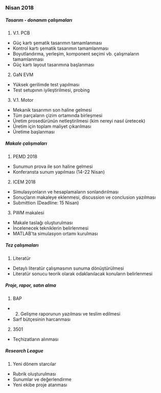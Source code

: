 ### Nisan 2018
##### Tasarım - donanım çalışmaları
1. V.1. PCB
  * Güç kartı şematik tasarımın tamamlanması
  * Kontrol kartı şematik tasarımın tamamlanması
  * Boyutlandırma, yerleşim, komponent seçimi vb. çalışmaların tamamlanması
  * Güç kartı layout tasarımına başlanması
2. GaN EVM
  * Yüksek gerilimde test yapılması
  * Test setupının iyileştirilmesi, probing
3. V.1. Motor
  * Mekanik tasarımın son haline gelmesi
  * Tüm parçaların çizim ortamında birleşmesi
  * Üretim prosedürünün netleştirilmesi (kim nereyi nasıl üretecek)
  * Üretim için toplam maliyet çıkarılması
  * Üretime başlanması

##### Makale çalışmaları
1. PEMD 2018
  * Sunumun prova ile son haline gelmesi
  * Konferansta sunum yapılması (14-22 Nisan)
2. ICEM 2018
  * Simulasyonların ve hesaplamaların sonlandırılması
  * Sonuçların makaleye eklenmesi, discussion ve conclusion yazılması
  * Submittion (Deadline: 15 Nisan)
3. PWM makalesi
  * Makale taslağı oluşturulması
  * İncelenecek tekniklerin belirlenmesi
  * MATLAB'ta simulasyon ortamı kurulması

##### Tez çalışmaları
1. Literatür
 * Detaylı literatür çalışmasının sunuma dönüştürülmesi
 * Literatür sonucu teorik olarak odaklanılacak konuların belirlenmesi

##### Proje, rapor, satın alma
1. BAP
  * 2. Gelişme raporunun yazılması ve teslim edilmesi
  * Sarf bütçesinin harcanması
2. 3501
  * Teçhizatların alınması

##### Research League
1. Yeni dönem starcılar
  * Rubrik oluşturulması
  * Sunumlar ve değerlendirme
  * Yeni ekibe proje atanması
